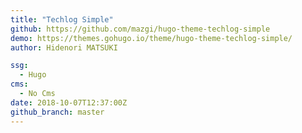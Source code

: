 ```yaml
---
title: "Techlog Simple"
github: https://github.com/mazgi/hugo-theme-techlog-simple
demo: https://themes.gohugo.io/theme/hugo-theme-techlog-simple/
author: Hidenori MATSUKI

ssg:
  - Hugo
cms:
  - No Cms
date: 2018-10-07T12:37:00Z
github_branch: master
---
```

